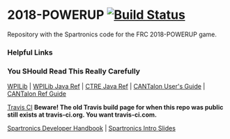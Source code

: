 # 2018-POWERUP [![Build Status](https://travis-ci.com/Spartronics4915/2018-POWERUP.svg?token=fyEWjwiNdUZ8u7W5snBy&branch=master)](https://travis-ci.com/Spartronics4915/2018-POWERUP)


Repository with the Spartronics code for the FRC 2018-POWERUP game.
### Helpful Links
### You SHould Read This Really Carefully

[WPILib](http://wpilib.screenstepslive.com/s/4485) | 
[WPILib Java Ref](http://first.wpi.edu/FRC/roborio/release/docs/java) |
[CTRE Java Ref](http://www.ctr-electronics.com/downloads/api/java/html/index.html) | 
[CANTalon User's Guide](http://www.ctr-electronics.com/Talon%20SRX%20User's%20Guide.pdf) | 
[CANTalon Ref Guide](http://www.ctr-electronics.com/Talon%20SRX%20Software%20Reference%20Manual.pdf)

[Travis CI](https://travis-ci.com/Spartronics4915/2018-POWERUP)
**Beware! The old Travis build page for when this repo was public still exists at travis-ci.org. You want travis-ci.com.**

[Spartronics Developer Handbook](https://binnur.gitbooks.io/spartronics-developers-handbook/content/) | 
[Spartronics Intro Slides](https://docs.google.com/presentation/d/1ZiMBC9y3xrwFk1akdaiV_BMLLS6EyY6BSfiTRQo1KlM/edit#slide=id.g190898ba99_1_437)

